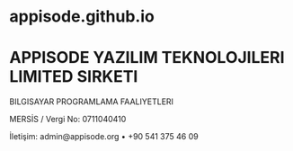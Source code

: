 # appisode.github.io
<html lang="tr"><meta charset="utf-8">
<h1>APPISODE YAZILIM TEKNOLOJILERI LIMITED SIRKETI</h1>
<p>BILGISAYAR PROGRAMLAMA FAALIYETLERI</p>
<p>MERSİS / Vergi No: 0711040410</p>
<p>İletişim: admin@appisode.org • +90 541 375 46 09</p>
</html>
